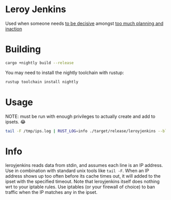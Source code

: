 # Leroy Jenkins
Used when someone needs [to be decisive](https://www.youtube.com/watch?v=mLyOj_QD4a4) amongst [too much planning and inaction](https://www.youtube.com/watch?v=km5FAAQLUT8)

# Building
```sh
cargo +nightly build --release
```
You may need to install the nightly toolchain with rustup:
```sh
rustup toolchain install nightly
```

# Usage
NOTE: must be run with enough privileges to actually create and add to ipsets. :joy:
```sh
tail -F /tmp/ips.log | RUST_LOG=info ./target/release/leroyjenkins --bl-ttl=20 --bl-threshold=100 --ipset-base-time=100 --ipset-ban-ttl=86400 --ipset-ipv6-name=leroy6 --ipset-ipv4-name=leroy4 --reporting-ip-time-period=1 --reporting-ban-time-period=1
```

# Info
leroyjenkins reads data from stdin, and assumes each line is an IP address. Use in combination with standard unix tools like `tail -F`. When an IP address shows up too often before its cache times out, it will added to the ipset with the specified timeout. Note that leroyjenkins itself does nothing wrt to your iptable rules. Use iptables (or your firewall of choice) to ban traffic when the IP matches any in the ipset.
